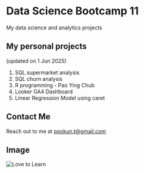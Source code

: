 # Data Science Bootcamp 11
My data science and analytics projects

## My personal projects

(updated on 1 Jun 2025)

1. SQL supermarket analysis
2. SQL churn analysis
3. R programming - Pao Ying Chub
4. Looker GA4 Dashboard
5. Linear Regression Model using caret

## Contact Me
Reach out to me at pookun.t@gmail.com

## Image
![Love to Learn](https://images.unsplash.com/photo-1434030216411-0b793f4b4173?q=80&w=1170&auto=format&fit=crop&ixlib=rb-4.0.3&ixid=M3wxMjA3fDB8MHxwaG90by1wYWdlfHx8fGVufDB8fHx8fA%3D%3D)
